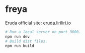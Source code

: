 # freya

Eruda official site: [eruda.liriliri.io](http://eruda.liriliri.io)

```bash
# Run a local server on port 3000.
npm run dev
# Build dist files.
npm run build
```
